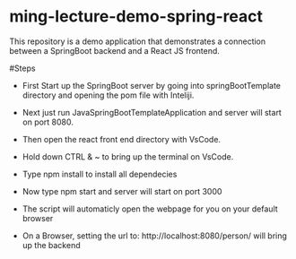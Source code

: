 # ming-lecture-demo-spring-react

This repository is a demo application that demonstrates a connection between a SpringBoot backend and a React JS frontend.

#Steps

* First Start up the SpringBoot server by going into springBootTemplate directory and opening the pom file with Inteliji.
* Next just run JavaSpringBootTemplateApplication and server will start on port 8080.

* Then open the react front end directory with VsCode.
* Hold down CTRL & ~ to bring up the terminal on VsCode.
* Type npm install to install all dependecies
* Now type npm start and server will start on port 3000

* The script will automaticly open the webpage for you on your default browser
* On a Browser, setting the url to: http://localhost:8080/person/ will bring up the backend
